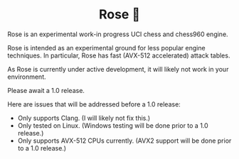 <div align="center">

# Rose 🌹

</div>

Rose is an experimental work-in progress UCI chess and chess960 engine.

Rose is intended as an experimental ground for less popular engine techniques.
In particular, Rose has fast (AVX-512 accelerated) attack tables.

As Rose is currently under active development, it will likely not work in your environment.

Please await a 1.0 release.

Here are issues that will be addressed before a 1.0 release:

* Only supports Clang. (I will likely not fix this.)
* Only tested on Linux. (Windows testing will be done prior to a 1.0 release.)
* Only supports AVX-512 CPUs currently. (AVX2 support will be done prior to a 1.0 release.)
